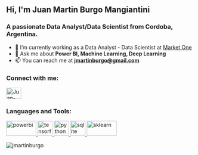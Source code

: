## Hi, I'm Juan Martin Burgo Mangiantini 
### A passionate Data Analyst/Data Scientist from Cordoba, Argentina.
- 🔭 I’m currently working as a Data Analyst - Data Scientist at [Market One    ](https://marketone.co/en/)
- 💬 Ask me about **Power BI, Machine Learning, Deep Learning**
- 📫 You can reach me at **jmartinburgo@gmail.com**


<h3 align="left">Connect with me:</h3>
<p align="left">
<a href="https://www.linkedin.com/in/jmartinburgo/" target="_blank"><img  align="center" src="https://cdn.worldvectorlogo.com/logos/linkedin-icon-2.svg" alt="Juan-Burgo-35283421" height="30" width="40" /></a>
</p>

<h3 align="left">Languages and Tools:</h3>
<p align="left"> <a href="https://powerbi.microsoft.com/en-au/" target="_blank"> <img src="https://seeklogo.com/images/P/power-bi-microsoft-logo-E4FC8DE4A9-seeklogo.com.png" alt="powerbi" width="80" height="40"/> </a> <a href="https://www.tensorflow.org/" target="_blank"> <img src="https://cdn.worldvectorlogo.com/logos/tensorflow-2.svg" alt="tensorflow" width="40" height="40"/> </a> <a href="https://www.python.org/" target="_blank"> <img src="https://cdn.worldvectorlogo.com/logos/python-5.svg" alt="python" width="40" height="40"/> </a> <a href="https://www.sqlite.org/index.html" target="_blank"> <img src="https://www.vectorlogo.zone/logos/sqlite/sqlite-icon.svg" alt="sqlite" width="40" height="40"/> </a> <a href="https://scikit-learn.org/stable/" target="_blank"> <img src="https://seeklogo.com/images/S/scikit-learn-logo-8766D07E2E-seeklogo.com.png" alt="sklearn" width="80" height="40"/> </a> </p>

<!-- -->
<p><img align="center" src="https://github-readme-stats.vercel.app/api/top-langs?username=jmartinburgo&show_icons=true&theme=tokyonight&locale=en&layout=compact" alt="jmartinburgo" /></p>
